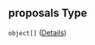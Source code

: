 ## proposals Type

`object[]` ([Details](user-properties-travel-routes-items-properties-proposals-items.md))
